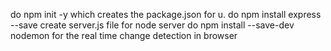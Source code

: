 do npm init -y which creates the package.json for u.
do npm install express --save 
create server.js file for node server
do npm install --save-dev nodemon for the real time change detection in browser